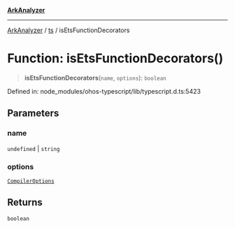 [**ArkAnalyzer**](../../../../README.md)

***

[ArkAnalyzer](../../../../globals.md) / [ts](../README.md) / isEtsFunctionDecorators

# Function: isEtsFunctionDecorators()

> **isEtsFunctionDecorators**(`name`, `options`): `boolean`

Defined in: node\_modules/ohos-typescript/lib/typescript.d.ts:5423

## Parameters

### name

`undefined` | `string`

### options

[`CompilerOptions`](../interfaces/CompilerOptions.md)

## Returns

`boolean`
